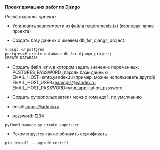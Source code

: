 **Проект домашних работ по Django**

*Развёртывание проекта*

- Установить зависимости из файла requirements.txt (корневая папка проекта)

- Создать базу данных с именем db_for_django_project: 
```
% psql -U postgres
postgres=# create database db_for_django_project;
CREATE DATABASE
```
- Создать файл .env, в котором задать значение переменных:
    POSTGRES_PASSWORD (пароль базы данных)
    EMAIL_HOST=smtp.yandex.ru (пример, можно использовать другой)
    EMAIL_HOST_USER=example@yandex.ru
    EMAIL_HOST_PASSWORD=your_application_password


- Создать суперпользователя можно командой, по умолчанию:
- email: admin@admin.ru,
- password: 1234
```commandline
python3 manage.py create_superuser
```

- Рекомендуется также обновить сертификаты
```commandline
pip install --upgrade certifi
```

